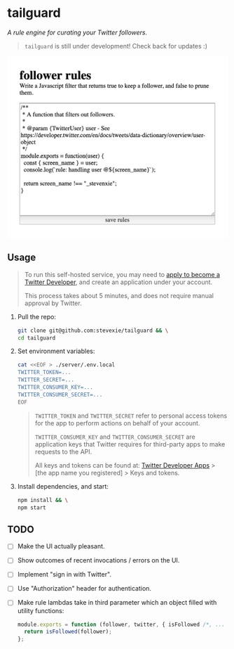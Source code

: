 # tailguard

_A rule engine for curating your Twitter followers._

> `tailguard` is still under development! Check back for updates :)

<p align="center">
  <img src="./docs/screenshot.png" width="540">
</p>

## Usage

> To run this self-hosted service, you may need to
> [apply to become a Twitter Developer](https://developer.twitter.com/en/apply/user.html),
> and create an application under your account.
>
> This process takes about 5 minutes, and does not require manual approval
> by Twitter.

1. Pull the repo:


    ```bash
    git clone git@github.com:stevexie/tailguard && \
    cd tailguard
    ```

2. Set environment variables:

   ```bash
   cat <<EOF > ./server/.env.local
   TWITTER_TOKEN=...
   TWITTER_SECRET=...
   TWITTER_CONSUMER_KEY=...
   TWITTER_CONSUMER_SECRET=...
   EOF
   ```

   > `TWITTER_TOKEN` and `TWITTER_SECRET` refer to personal access tokens for the
   > app to perform actions on behalf of your account.
   >
   > `TWITTER_CONSUMER_KEY` and `TWITTER_CONSUMER_SECRET` are application keys
   > that Twitter requires for third-party apps to make requests to the API.
   >
   > All keys and tokens can be found at:
   > [Twitter Developer Apps](https://developer.twitter.com/en/apps) >
   > [the app name you registered] > Keys and tokens.

3. Install dependencies, and start:

   ```bash
   npm install && \
   npm start
   ```

## TODO

- [ ] Make the UI actually pleasant.
- [ ] Show outcomes of recent invocations / errors on the UI.
- [ ] Implement "sign in with Twitter".
- [ ] Use "Authorization" header for authentication.
- [ ] Make rule lambdas take in third parameter which an object filled with
      utility functions:

  ```javascript
  module.exports = function (follower, twitter, { isFollowed /*, ... */ }) {
    return isFollowed(follower);
  };
  ```
